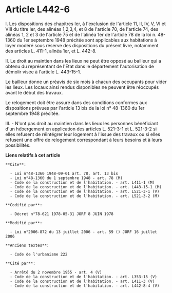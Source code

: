 # Article L442-6

I. Les dispositions des chapitres Ier, à l'exclusion de l'article 11, II, IV, V, VI et VIII du titre Ier, des alinéas
1,2,3,4, et 8 de l'article 70, de l'article 74, des alinéas 1, 2 et 3 de l'article 75 et de l'alinéa 1er de l'article 78 de
la loi n. 48-1360 du 1er septembre 1948 précitée sont applicables aux habitations à loyer modéré sous réserve des
dispositions du présent livre, notamment des articles L. 411-1, alinéa 1er, et L. 442-8.

II. Le droit au maintien dans les lieux ne peut être opposé au bailleur qui a obtenu du représentant de l'Etat dans le
département l'autorisation de démolir visée à l'article L. 443-15-1.

Le bailleur donne un préavis de six mois à chacun des occupants pour vider les lieux. Les locaux ainsi rendus disponibles ne
peuvent être réoccupés avant le début des travaux.

Le relogement doit être assuré dans des conditions conformes aux dispositions prévues par l'article 13 bis de la loi n°
48-1360 du 1er septembre 1948 précitée.

III. - N'ont pas droit au maintien dans les lieux les personnes bénéficiant d'un hébergement en application des articles L.
521-3-1 et L. 521-3-2 si elles refusent de réintégrer leur logement à l'issue des travaux ou si elles refusent une offre de
relogement correspondant à leurs besoins et à leurs possibilités.

**Liens relatifs à cet article**

	**Cite**:

	  - Loi n°48-1360 1948-09-01 art. 78, art. 13 bis
	  - Loi n°48-1360 du 1 septembre 1948 - art. 78 (M)
	  - Code de la construction et de l'habitation. - art. L411-1 (M)
	  - Code de la construction et de l'habitation. - art. L443-15-1 (M)
	  - Code de la construction et de l'habitation. - art. L521-3-1 (V)
	  - Code de la construction et de l'habitation. - art. L521-3-2 (M)

	**Codifié par**:

	  - Décret n°78-621 1978-05-31 JORF 8 JUIN 1978

	**Modifié par**:

	  - Loi n°2006-872 du 13 juillet 2006 - art. 59 () JORF 16 juillet 2006

	**Anciens textes**:

	  - Code de l'urbanisme 222

	**Cité par**:

	  - Arrêté du 2 novembre 1955 - art. 4 (V)
	  - Code de la construction et de l'habitation. - art. L353-15 (V)
	  - Code de la construction et de l'habitation. - art. L411-3 (V)
	  - Code de la construction et de l'habitation. - art. L442-8-4 (V)

